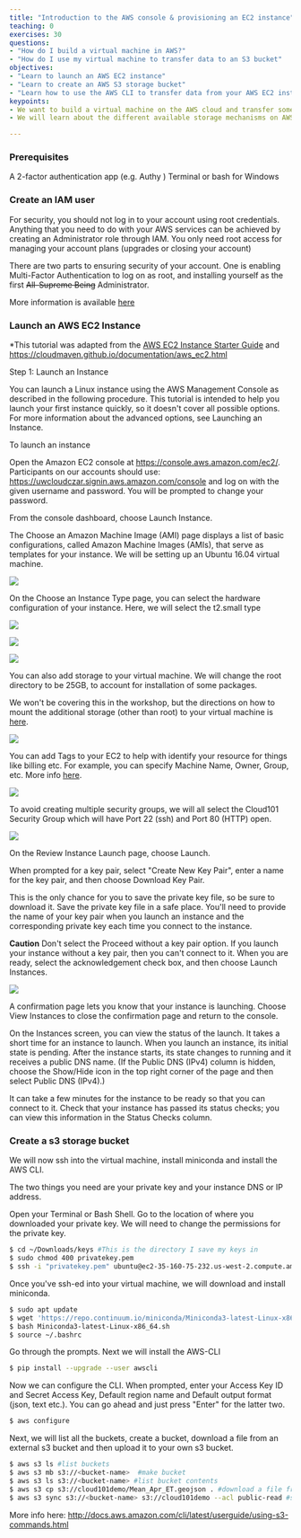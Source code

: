 ```yaml
---
title: "Introduction to the AWS console & provisioning an EC2 instance"
teaching: 0
exercises: 30
questions:
- "How do I build a virtual machine in AWS?"
- "How do I use my virtual machine to transfer data to an S3 bucket"
objectives:
- "Learn to launch an AWS EC2 instance"
- "Learn to create an AWS S3 storage bucket"
- "Learn how to use the AWS CLI to transfer data from your AWS EC2 instance to the S3 storage bucket"
keypoints:
- We want to build a virtual machine on the AWS cloud and transfer some data into storage.
- We will learn about the different available storage mechanisms on AWS

---
```


### Prerequisites
A 2-factor authentication app (e.g. Authy ) 
Terminal or bash for Windows

### Create an IAM user
For security, you should not log in to your account using root credentials. Anything that you need to do with your AWS services can be achieved by creating an Administrator role through IAM. You only need root access for managing your account plans (upgrades or closing your account)

There are two parts to ensuring security of your account. One is enabling Multi-Factor Authentication to log on as root, and installing yourself as the first ~~All-Supreme Being~~ Administrator. 

More information is available [here](http://docs.aws.amazon.com/AWSEC2/latest/UserGuide/get-set-up-for-amazon-ec2.html)

### Launch an AWS EC2 Instance
*This tutorial was adapted from the [AWS EC2 Instance Starter Guide](http://docs.aws.amazon.com/AWSEC2/latest/UserGuide/EC2_GetStarted.html) and https://cloudmaven.github.io/documentation/aws_ec2.html

Step 1: Launch an Instance

You can launch a Linux instance using the AWS Management Console as described in the following procedure. This tutorial is intended to help you launch your first instance quickly, so it doesn't cover all possible options. For more information about the advanced options, see Launching an Instance.

To launch an instance

Open the Amazon EC2 console at https://console.aws.amazon.com/ec2/.
Participants on our accounts should use: https://uwcloudczar.signin.aws.amazon.com/console and log on with the given username and password. You will be prompted to change your password. 

From the console dashboard, choose Launch Instance.

The Choose an Amazon Machine Image (AMI) page displays a list of basic configurations, called Amazon Machine Images (AMIs), that serve as templates for your instance. We will be setting up an Ubuntu 16.04 virtual machine. 

![](/cloud101_cloudproviders/fig/01-aws-intro-0001.png)

On the Choose an Instance Type page, you can select the hardware configuration of your instance. Here, we will select the t2.small type

![](/cloud101_cloudproviders/fig/01-aws-intro-0002.png)

![](/cloud101_cloudproviders/fig/01-aws-intro-0003.png)

![](/cloud101_cloudproviders/fig/01-aws-intro-0004.png)


You can also add storage to your virtual machine. We will change the root directory to be 25GB, to account for installation of some packages. 

We won't be covering this in the workshop, but the directions on how to mount the additional storage (other than root) to your virtual machine is [here](https://cloudmaven.github.io/documentation/aws_ec2.html#mounting-the-attached-volume). 

![](/cloud101_cloudproviders/fig/01-aws-intro-0005.png)

You can add Tags to your EC2 to help with identify your resource for things like billing etc. For example, you can specify Machine Name, Owner, Group, etc. More info [here](http://docs.aws.amazon.com/AWSEC2/latest/UserGuide/Using_Tags.html#tag-basics).

![](/cloud101_cloudproviders/fig/01-aws-intro-0006.png)


To avoid creating multiple security groups, we will all select the Cloud101 Security Group which will have Port 22 (ssh) and Port 80 (HTTP) open. 

![](/cloud101_cloudproviders/fig/01-aws-intro-0007.png)


On the Review Instance Launch page, choose Launch.

When prompted for a key pair, select "Create New Key Pair", enter a name for the key pair, and then choose Download Key Pair. 

This is the only chance for you to save the private key file, so be sure to download it. Save the private key file in a safe place. You'll need to provide the name of your key pair when you launch an instance and the corresponding private key each time you connect to the instance.

**Caution**
Don't select the Proceed without a key pair option. If you launch your instance without a key pair, then you can't connect to it.
When you are ready, select the acknowledgement check box, and then choose Launch Instances.

![](/cloud101_cloudproviders/fig/01-aws-intro-0008.png)

A confirmation page lets you know that your instance is launching. Choose View Instances to close the confirmation page and return to the console.

On the Instances screen, you can view the status of the launch. It takes a short time for an instance to launch. When you launch an instance, its initial state is pending. After the instance starts, its state changes to running and it receives a public DNS name. (If the Public DNS (IPv4) column is hidden, choose the Show/Hide icon in the top right corner of the page and then select Public DNS (IPv4).)

It can take a few minutes for the instance to be ready so that you can connect to it. Check that your instance has passed its status checks; you can view this information in the Status Checks column.


### Create a s3 storage bucket
We will now ssh into the virtual machine, install miniconda and install the AWS CLI. 

The two things you need are your private key and your instance DNS or IP address. 

Open your Terminal or Bash Shell. Go to the location of where you downloaded your private key. We will need to change the permissions for the private key. 

```bash
$ cd ~/Downloads/keys #This is the directory I save my keys in
$ sudo chmod 400 privatekey.pem
$ ssh -i "privatekey.pem" ubuntu@ec2-35-160-75-232.us-west-2.compute.amazonaws.com
```

Once you've ssh-ed into your virtual machine, we will download and install miniconda. 

```bash
$ sudo apt update
$ wget 'https://repo.continuum.io/miniconda/Miniconda3-latest-Linux-x86_64.sh'
$ bash Miniconda3-latest-Linux-x86_64.sh
$ source ~/.bashrc
```

Go through the prompts. Next we will install the AWS-CLI

```bash
$ pip install --upgrade --user awscli
```

Now we can configure the CLI. When prompted, enter your Access Key ID and Secret Access Key, Default region name and Default output format (json, text etc.). You can go ahead and just press "Enter" for the latter two. 

```bash
$ aws configure
```

Next, we will list all the buckets, create a bucket, download a file from an external s3 bucket and then upload it to your own s3 bucket. 

```bash
$ aws s3 ls #list buckets
$ aws s3 mb s3://<bucket-name>  #make bucket
$ aws s3 ls s3://<bucket-name> #list bucket contents
$ aws s3 cp s3://cloud101demo/Mean_Apr_ET.geojson . #download a file from a shared bucket
$ aws s3 sync s3://<bucket-name> s3://cloud101demo --acl public-read #sync your bucket with the cloud101 bucket and allow public read access
```

More info here: http://docs.aws.amazon.com/cli/latest/userguide/using-s3-commands.html


